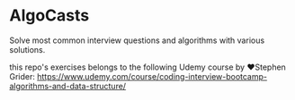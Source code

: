 # AlgoCasts

Solve most common interview questions and algorithms with various solutions.

this repo's exercises belongs to the following Udemy course by ❤Stephen Grider:
https://www.udemy.com/course/coding-interview-bootcamp-algorithms-and-data-structure/
